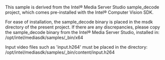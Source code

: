 This sample is derived from the Intel® Media Server Studio sample_decode project, which comes pre-installed with the Intel® Computer Vision SDK.

For ease of installation, the sample_decode binary is placed in the msdk directory of the present project. If there are any discrepancies, please copy the sample_decode binary from the Intel® Media Server Studio, installed in: /opt/intel/mediasdk/samples/_bin/x64

Input video files such as 'input.h264' must be placed in the directory: /opt/intel/mediasdk/samples/_bin/content/input.h264
